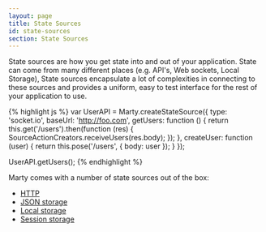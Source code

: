 ```yaml
---
layout: page
title: State Sources
id: state-sources
section: State Sources
---
```


State sources are how you get state into and out of your application. State can come from many different places (e.g. API's, Web sockets, Local Storage), State sources encapsulate a lot of complexities in connecting to these sources and provides a uniform, easy to test interface for the rest of your application to use.

{% highlight js %}
var UserAPI = Marty.createStateSource({
  type: 'socket.io',
  baseUrl: 'http://foo.com',
  getUsers: function () {
    return this.get('/users').then(function (res) {
      SourceActionCreators.receiveUsers(res.body);
    });
  },
  createUser: function (user) {
    return this.pose('/users', { body: user });
  }
});

UserAPI.getUsers();
{% endhighlight %}

Marty comes with a number of state sources out of the box:

* [HTTP](/guides/state-sources/http.html)
* [JSON storage](/guides/state-sources/json-storage.html)
* [Local storage](/guides/state-sources/local-storage.html)
* [Session storage](/guides/state-sources/session-storage.html)